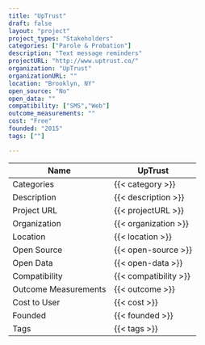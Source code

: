 ```yaml
---
title: "UpTrust"
draft: false
layout: "project"
project_types: "Stakeholders"
categories: ["Parole & Probation"]
description: "Text message reminders"
projectURL: "http://www.uptrust.co/"
organization: "UpTrust"
organizationURL: ""
location: "Brooklyn, NY"
open_source: "No"
open_data: ""
compatibility: ["SMS","Web"]
outcome_measurements: ""
cost: "Free"
founded: "2015"
tags: [""]

---
```



Name                    |  UpTrust    
------------------------|----
Categories              | {{< category >}} 
Description             | {{< description >}} 
Project URL             | {{< projectURL >}} 
Organization            | {{< organization >}} 
Location                | {{< location >}} 
Open Source             | {{< open-source >}} 
Open Data               | {{< open-data >}} 
Compatibility           | {{< compatibility >}} 
Outcome Measurements    | {{< outcome >}} 
Cost to User            | {{< cost >}} 
Founded                 | {{< founded >}} 
Tags                    | {{< tags >}} 

